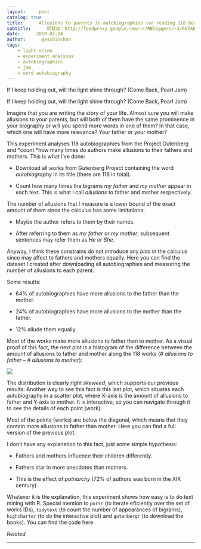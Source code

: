 ```yaml
---
layout:     post
catalog: true
title:      Allusions to parents in autobiographies (or reading 118 books in a few seconds)
subtitle:      转载自：http://feedproxy.google.com/~r/RBloggers/~3/6G7ABj6JUiE/
date:      2019-02-24
author:      @aschinchon
tags:
    - light shine
    - experiment analyses
    - autobiographies
    - jam
    - word autobiography
---
```








 If I keep holding out, will the light shine through? (Come Back, Pearl Jam)

> 
 If I keep holding out, will the light shine through? (Come Back, Pearl Jam)


Imagine that you are writing the story of your life. Almost sure you will make allusions to your parents, but will both of them have the same prominence in your biography or will you spend more words in one of them? In that case, which one will have more relevance? Your father or your mother?

This experiment analyses 118 autobiographies from the Project Gutenberg and *count *how many times do authors make allusions to their fathers and mothers. This is what I’ve done:

- Download all works from Gutenberg Project containing the word *autobiography* in its title (there are 118 in total). 

- Count how many times the bigrams *my father* and *my mother* appear in each text. This is what I call *allusions* to father and mother respectively.


 The number of allusions that I measure is a lower bound of the exact amount of them since the calculus has some limitations: 

- Maybe the author refers to them by their names.

- After referring to them as *my father* or *my mother*, subsequent sentences may refer them as *He* or *She*.


Anyway, I think these constrains do not introduce any *bias* in the calculus since may affect to fathers and mothers equally. Here you can find the dataset I created after downloading all autobiographies and measuring the number of allusions to each parent.

Some results:

- 64% of autobiographies have more allusions to the father than the mother.

- 24% of autobiographies have more allusions to the mother than the father.

- 12% allude them equally.


Most of the works make more allusions to father than to mother. As a visual proof of this fact, the next plot is a histogram of the difference between the amount of allusions to father and mother along the 118 works (*# allusions to father* – *# allusions to mother*):

![](https://i1.wp.com/fronkonstin.com/wp-content/uploads/2019/02/hist_autobiographies3.png?resize=604%2C403&ssl=1)


The distribution is clearly *right skeweed*, which supports our previous results. Another way to see this fact is this last plot, which situates each autobiography in a scatter plot, where X-axis is the amount of allusions to father and Y-axis to mother. It is interactive, so you can navigate through it to see the details of each point (work):



Most of the points (works) are below the diagonal, which means that they contain more allusions to father than mother. Here you can find a full version of the previous plot. 

I don’t have any explanation to this fact, just some simple hypothesis:

- Fathers and mothers influence their children differently.

- Fathers star in more anecdotes than mothers.

- This is the effect of *patriarchy* (72% of authors was born in the XIX century)


Whatever it is the explanation, this experiment shows how easy is to do text mining with R. Special mention to `purrr` (to iterate eficiently over the set of works IDs), `tidytext` (to count the number of appearances of bigrams), `highcharter` (to do the interactive plot) and `gutenbergr` (to download the books). You can find the code here.


*Related*








---
